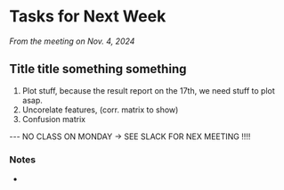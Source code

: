 # Tasks for Next Week
*From the meeting on Nov. 4, 2024*

## Title title something something
1. Plot stuff, because the result report on the 17th, we need stuff to plot asap.
2. Uncorelate features, (corr. matrix to show)
3. Confusion matrix

--- NO CLASS ON MONDAY -> SEE SLACK FOR NEX MEETING !!!!

### Notes
-


